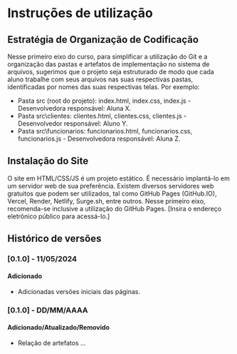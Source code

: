 # Instruções de utilização

## Estratégia de Organização de Codificação 

Nesse primeiro eixo do curso, para simplificar a utilização do Git e a organização das pastas e artefatos de implementação no sistema de arquivos, sugerimos que o projeto seja estruturado de modo que cada aluno trabalhe com seus arquivos nas suas respectivas pastas, identificadas por nomes das suas respectivas telas. Por exemplo:
- Pasta src (root do projeto): index.html, index.css, index.js - Desenvolvedora responsável: Aluna X.
- Pasta src\clientes: clientes.html, clientes.css, clientes.js - Desenvolvedor responsável: Aluno Y.
- Pasta src\funcionarios: funcionarios.html, funcionarios.css, funcionarios.js  - Desenvolvedora responsável: Aluna Z.

## Instalação do Site

O site em HTML/CSS/JS é um projeto estático. É necessário implantá-lo em um servidor web de sua preferência. Existem diversos servidores web gratuitos que podem ser utilizados, tal como GitHub Pages (GitHub.IO), Vercel, Render, Netlify, Surge.sh, entre outros. Nesse primeiro eixo, recomenda-se inclusive a utilização do GitHub Pages. [Insira o endereço eletrônico público para acessá-lo.] 

## Histórico de versões

### [0.1.0] - 11/05/2024
#### Adicionado
- Adicionadas versões iniciais das páginas.


### [0.1.0] - DD/MM/AAAA
#### Adicionado/Atualizado/Removido
- Relação de artefatos ...

